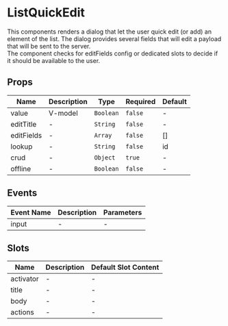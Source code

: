 # ListQuickEdit

This components renders a dialog that let the user quick edit (or add) an element of the list. The dialog provides several fields that will edit a payload that will be sent to the server. <br> The component checks for editFields config or dedicated slots to decide if it should be available to the user.

## Props

<!-- @vuese:ListQuickEdit:props:start -->

|Name|Description|Type|Required|Default|
|---|---|---|---|---|
|value|V-model|`Boolean`|`false`|-|
|editTitle|-|`String`|`false`|-|
|editFields|-|`Array`|`false`|[]|
|lookup|-|`String`|`false`|id|
|crud|-|`Object`|`true`|-|
|offline|-|`Boolean`|`false`|-|

<!-- @vuese:ListQuickEdit:props:end -->


## Events

<!-- @vuese:ListQuickEdit:events:start -->

|Event Name|Description|Parameters|
|---|---|---|
|input|-|-|

<!-- @vuese:ListQuickEdit:events:end -->


## Slots

<!-- @vuese:ListQuickEdit:slots:start -->

|Name|Description|Default Slot Content|
|---|---|---|
|activator|-|-|
|title|-|-|
|body|-|-|
|actions|-|-|

<!-- @vuese:ListQuickEdit:slots:end -->


